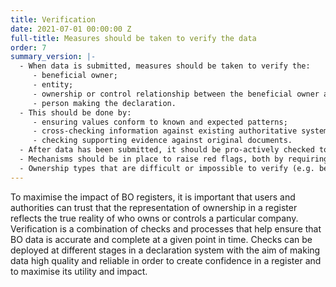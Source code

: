 ```yaml
---
title: Verification
date: 2021-07-01 00:00:00 Z
full-title: Measures should be taken to verify the data
order: 7
summary_version: |-
  - When data is submitted, measures should be taken to verify the:
     - beneficial owner;
     - entity;
     - ownership or control relationship between the beneficial owner and the entity;
     - person making the declaration.
  - This should be done by:
     - ensuring values conform to known and expected patterns;
     - cross-checking information against existing authoritative systems and other government registers; and
     - checking supporting evidence against original documents.
  - After data has been submitted, it should be pro-actively checked to identify potential errors, inconsistencies, and outdated entries, using a risk based approach where appropriate, requiring updates to the data where necessary.
  - Mechanisms should be in place to raise red flags, both by requiring entities dealing with BO data to report discrepancies and by setting up systems to detect suspicious patterns based on experience and evidence.
  - Ownership types that are difficult or impossible to verify (e.g. bearer shares) should be prohibited.
---
```


To maximise the impact of BO registers, it is important that users and authorities can trust that the representation of ownership in a register reflects the true reality of who owns or controls a particular company. Verification is a combination of checks and processes that help ensure that BO data is accurate and complete at a given point in time. Checks can be deployed at different stages in a declaration system with the aim of making data high quality and reliable in order to create confidence in a register and to maximise its utility and impact.